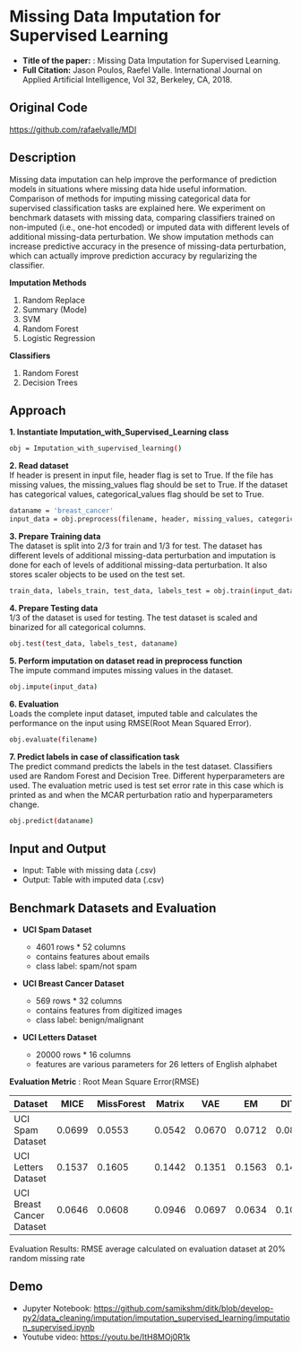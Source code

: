# Missing Data Imputation for Supervised Learning

* **Title of the paper:** : Missing Data Imputation for Supervised Learning.
* **Full Citation:** Jason Poulos, Raefel Valle. International Journal on Applied Artificial Intelligence, Vol 32, Berkeley, CA, 2018.

## Original Code
https://github.com/rafaelvalle/MDI

## Description
Missing data imputation can help improve the performance of prediction models in situations where missing data hide useful information. Comparison of methods for imputing missing categorical data for supervised classification tasks are explained here. We experiment on benchmark datasets with missing data, comparing classifiers trained on non-imputed (i.e., one-hot encoded) or imputed data with different levels of additional missing-data perturbation. We show imputation methods can increase predictive accuracy in the presence of missing-data perturbation, which can actually improve prediction accuracy by regularizing the classifier. 

**Imputation Methods**

1. Random Replace
2. Summary (Mode)
3. SVM
4. Random Forest
5. Logistic Regression

**Classifiers**

1. Random Forest
2. Decision Trees

## Approach

**1. Instantiate Imputation_with_Supervised_Learning class**
```bash
obj = Imputation_with_supervised_learning()
```
**2. Read dataset** <br/>
If header is present in input file, header flag is set to True. If the file has missing values, the missing_values flag should be set to True. If the dataset has categorical values, categorical_values flag should be set to True.
```bash
dataname = 'breast_cancer'
input_data = obj.preprocess(filename, header, missing_values, categorical_values)
```

**3. Prepare Training data**<br/>
The dataset is split into 2/3 for train and 1/3 for test. The dataset has different levels of additional missing-data perturbation and imputation is done for each of levels of additional missing-data perturbation. It also stores scaler objects to be used on the test set.
```bash
train_data, labels_train, test_data, labels_test = obj.train(input_data, dataname)
```
**4. Prepare Testing data**<br/>
1/3 of the dataset is used for testing. The test dataset is scaled and binarized for all categorical columns.
```bash
obj.test(test_data, labels_test, dataname)
```
**5. Perform imputation on dataset read in preprocess function**<br/>
The impute command imputes missing values in the dataset.
```bash
obj.impute(input_data)
```
**6. Evaluation**<br/>
Loads the complete input dataset, imputed table and calculates the performance on the input using RMSE(Root Mean Squared Error).
```bash
obj.evaluate(filename)
```
**7. Predict labels in case of classification task**<br/>
The predict command predicts the labels in the test dataset. Classifiers used are Random Forest and Decision Tree. Different hyperparameters are used. The evaluation metric used is test set error rate in this case which is printed as and when the MCAR perturbation ratio and hyperparameters change.
```bash
obj.predict(dataname)
```


## Input and Output
* Input: Table with missing data (.csv)
* Output: Table with imputed data (.csv)

## Benchmark Datasets and Evaluation
* **UCI Spam Dataset**
  * 4601 rows * 52 columns
  * contains features about emails
  * class label:  spam/not spam

* **UCI Breast Cancer Dataset**
  * 569 rows * 32 columns
  * contains features from digitized images
  * class label: benign/malignant
  
* **UCI Letters Dataset**
  * 20000 rows * 16 columns
  * features are various parameters for 26 letters of English alphabet


**Evaluation Metric** : Root Mean Square Error(RMSE)

| Dataset                   | MICE   | MissForest | Matrix | VAE    | EM     | DITK   |
|---------------------------|--------|------------|--------|--------|--------|--------|
| UCI Spam Dataset          | 0.0699 | 0.0553     | 0.0542 | 0.0670 | 0.0712 | 0.0839 |
| UCI Letters Dataset       | 0.1537 | 0.1605     | 0.1442 | 0.1351 | 0.1563 | 0.1485 |
| UCI Breast Cancer Dataset | 0.0646 | 0.0608     | 0.0946 | 0.0697 | 0.0634 | 0.1069 |

Evaluation Results: RMSE average calculated on evaluation dataset at 20% random missing rate


## Demo

* Jupyter Notebook: https://github.com/samikshm/ditk/blob/develop-py2/data_cleaning/imputation/imputation_supervised_learning/imputation_supervised.ipynb
* Youtube video: https://youtu.be/ItH8MOj0R1k
